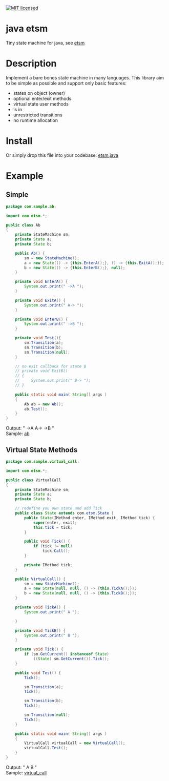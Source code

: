 [![MIT licensed](https://img.shields.io/badge/license-MIT-blue.svg)](LICENSE)

# java etsm
Tiny state machine for java, see [etsm](https://github.com/ethiffeault/etsm)

# Description
Implement a bare bones state machine in many languages. This library aim to be simple as possible and support only basic features: 

- states on object (owner)
- optional enter/exit methods
- virtual state user methods
- is in
- unrestricted transitions
- no runtime allocation

# Install

Or simply drop this file into your codebase: [etsm.java]()

# Example

## Simple

```java
package com.sample.ab;

import com.etsm.*;

public class Ab 
{
    private StateMachine sm;
    private State a;
    private State b;

    public Ab() {
        sm = new StateMachine();
        a = new State(() -> {this.EnterA();}, () -> {this.ExitA();});
        b = new State(() -> {this.EnterB();}, null);
    }

    private void EnterA() {
        System.out.print(" ->A ");
    }

    private void ExitA() {
        System.out.print(" A-> ");
    }

    private void EnterB() {
        System.out.print(" ->B ");
    }

    private void Test(){
        sm.Transition(a);
        sm.Transition(b);
        sm.Transition(null);
    }

    // no exit callback for state B
    // private void ExitB()
    // {
    //     System.out.print(" B-> ");
    // }

    public static void main( String[] args )
    {
        Ab ab = new Ab();
        ab.Test();
    }
}
```

Output: " ->A  A-> ->B "\
Sample: [ab](https://github.com/ethiffeault/etsm/blob/main/java/sample/ab/src/main/java/com/sample/ab/Ab.java)

## Virtual State Methods

```java
package com.sample.virtual_call;

import com.etsm.*;

public class VirtualCall 
{
    private StateMachine sm;
    private State a;
    private State b;

    // redefine you own state and add Tick
    public class State extends com.etsm.State {
        public State(IMethod enter, IMethod exit, IMethod tick) {
            super(enter, exit);
            this.tick = tick;
        }

        public void Tick() {
            if (tick != null)
                tick.Call();
        }

        private IMethod tick;
    }

    public VirtualCall() {
        sm = new StateMachine();
        a = new State(null, null, () -> {this.TickA();});
        b = new State(null, null, () -> {this.TickB();});
    }

    private void TickA() {
        System.out.print(" A ");

    }

    private void TickB() {
        System.out.print(" B ");
    }

    private void Tick() {
        if (sm.GetCurrent() instanceof State)
            ((State) sm.GetCurrent()).Tick();
    }

    public void Test() {
        Tick();

        sm.Transition(a);
        Tick();

        sm.Transition(b);
        Tick();

        sm.Transition(null);
        Tick();
    }

    public static void main( String[] args )
    {
        VirtualCall virtualCall = new VirtualCall();
        virtualCall.Test();
    }
}
```

Output: " A   B "\
Sample: [virtual_call](https://github.com/ethiffeault/etsm/blob/main/java/sample/virtual_call/src/main/java/com/sample/ab/VirtualCall.java)
